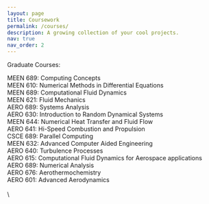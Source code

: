 ```yaml
---
layout: page
title: Coursework
permalink: /courses/
description: A growing collection of your cool projects.
nav: true
nav_order: 2
---
```

Graduate Courses:

MEEN 689: Computing Concepts \
MEEN 610: Numerical Methods in Differential Equations \
MEEN 689: Computational Fluid Dynamics \
MEEN 621: Fluid Mechanics \
AERO 689: Systems Analysis \
AERO 630: Introduction to Random Dynamical Systems \
MEEN 644: Numerical Heat Transfer and Fluid Flow \
AERO 641: Hi-Speed Combustion and Propulsion \
CSCE 689: Parallel Computing \
MEEN 632: Advanced Computer Aided Engineering \
AERO 640: Turbulence Processes \
AERO 615: Computational Fluid Dynamics for Aerospace applications \
AERO 689: Numerical Analysis \
AERO 676: Aerothermochemistry \
AERO 601: Advanced Aerodynamics \
\
\
